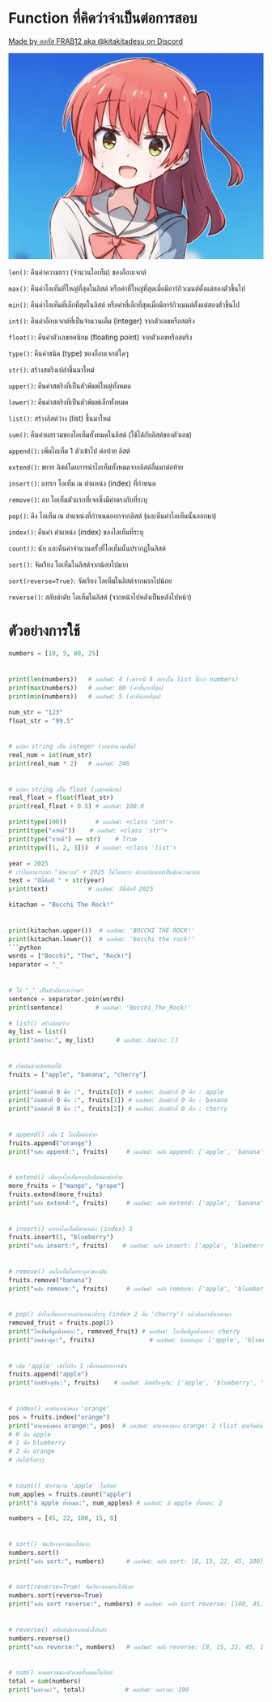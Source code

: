 # Function ที่คิดว่าจำเป็นต่อการสอบ

[Made by ออกัส FRAB12 aka @kitakitadesu on Discord](https://hi.bocchichan.moe/)

![Kita chan](kita.jpg)

`len()`: คืนค่าความยาว (จำนวนไอเท็ม) ของอ็อบเจกต์

`max()`: คืนค่าไอเท็มที่ใหญ่ที่สุดในลิสต์ หรือค่าที่ใหญ่ที่สุดเมื่อมีอาร์กิวเมนต์ตั้งแต่สองตัวขึ้นไป

`min()`: คืนค่าไอเท็มที่เล็กที่สุดในลิสต์ หรือค่าที่เล็กที่สุดเมื่อมีอาร์กิวเมนต์ตั้งแต่สองตัวขึ้นไป

`int()`: คืนค่าอ็อบเจกต์ที่เป็นจำนวนเต็ม (integer) จากตัวเลขหรือสตริง

`float()`: คืนค่าตัวเลขทศนิยม (floating point) จากตัวเลขหรือสตริง

`type()`: คืนค่าชนิด (type) ของอ็อบเจกต์ใดๆ

`str()`: สร้างสตริงเปล่าขึ้นมาใหม่

`upper()`: คืนค่าสตริงที่เป็นตัวพิมพ์ใหญ่ทั้งหมด

`lower()`: คืนค่าสตริงที่เป็นตัวพิมพ์เล็กทั้งหมด

`list()`: สร้างลิสต์ว่าง (list) ขึ้นมาใหม่

`sum()`: คืนค่าผลรวมของไอเท็มทั้งหมดในลิสต์ (ใช้ได้กับลิสต์ของตัวเลข)

`append()`: เพิ่มไอเท็ม 1 ตัวเข้าไป ต่อท้าย ลิสต์

`extend()`: ขยาย ลิสต์โดยการนำไอเท็มทั้งหมดจากลิสต์อื่นมาต่อท้าย

`insert()`: แทรก ไอเท็ม ณ ตำแหน่ง (index) ที่กำหนด

`remove()`: ลบ ไอเท็มตัวแรกที่เจอซึ่งมีค่าตรงกับที่ระบุ

`pop()`: ดึง ไอเท็ม ณ ตำแหน่งที่กำหนดออกจากลิสต์ (และคืนค่าไอเท็มนั้นออกมา)

`index()`: คืนค่า ตำแหน่ง (index) ของไอเท็มที่ระบุ

`count()`: นับ และคืนค่าจำนวนครั้งที่ไอเท็มนั้นปรากฏในลิสต์

`sort()`: จัดเรียง ไอเท็มในลิสต์จากน้อยไปมาก

`sort(reverse=True)`: จัดเรียง ไอเท็มในลิสต์จากมากไปน้อย

`reverse()`: สลับลำดับ ไอเท็มในลิสต์ (จากหน้าไปหลังเป็นหลังไปหน้า)


# ตัวอย่างการใช้

```python
numbers = [10, 5, 80, 25]


print(len(numbers))   # ผลลัพธ์: 4 (เพราะมี 4 อย่างใน list ชื่อว่า numbers)
print(max(numbers))   # ผลลัพธ์: 80 (ค่าที่มากที่สุด)
print(min(numbers))   # ผลลัพธ์: 5 (ค่าที่น้อยที่สุด)
```

```python
num_str = "123"
float_str = "99.5"


# แปลง string เป็น integer (เลขจำนวนเต็ม)
real_num = int(num_str)
print(real_num * 2)   # ผลลัพธ์: 246


# แปลง string เป็น float (เลขทศนิยม)
real_float = float(float_str)
print(real_float + 0.5) # ผลลัพธ์: 100.0
```

```python
print(type(100))        # ผลลัพธ์: <class 'int'>
print(type("สวัสดี"))    # ผลลัพธ์: <class 'str'>
print(type("สวัสดี") == str)    # True
print(type([1, 2, 3]))  # ผลลัพธ์: <class 'list'>
```

```python
year = 2025
# เราไม่สามารถนำ "ข้อความ" + 2025 ได้โดยตรง ต้องแปลงเลขเป็นข้อความก่อน
text = "ปีนี้คือปี " + str(year)
print(text)           # ผลลัพธ์: ปีนี้คือปี 2025
```

```python
kitachan = "Bocchi The Rock!"


print(kitachan.upper())  # ผลลัพธ์: 'BOCCHI THE ROCK!'
print(kitachan.lower())  # ผลลัพธ์: 'bocchi the rock!'
```python
words = ["Bocchi", "The", "Rock!"]
separator = "_"


# ใช้ "_" เป็นตัวคั่นระหว่างคำ
sentence = separator.join(words)
print(sentence)         # ผลลัพธ์: 'Bocchi_The_Rock!'
```

```python
# list() สร้างลิสต์ว่าง
my_list = list()
print("ลิสต์ว่าง:", my_list)      # ผลลัพธ์: ลิสต์ว่าง: []


# เริ่มต้นด้วยลิสต์ผลไม้
fruits = ["apple", "banana", "cherry"]

print("ลิสต์ตัวที่ 0 คือ :", fruits[0]) # ผลลัพธ์: ลิสต์ตัวที่ 0 คือ : apple
print("ลิสต์ตัวที่ 0 คือ :", fruits[1]) # ผลลัพธ์: ลิสต์ตัวที่ 0 คือ : banana
print("ลิสต์ตัวที่ 0 คือ :", fruits[2]) # ผลลัพธ์: ลิสต์ตัวที่ 0 คือ : cherry


# append() เพิ่ม 1 ไอเท็มต่อท้าย
fruits.append("orange")
print("หลัง append:", fruits)     # ผลลัพธ์: หลัง append: ['apple', 'banana', 'cherry', 'orange']


# extend() เพิ่มทุกไอเท็มจากอีกลิสต์มาต่อท้าย
more_fruits = ["mango", "grape"]
fruits.extend(more_fruits)
print("หลัง extend:", fruits)     # ผลลัพธ์: หลัง extend: ['apple', 'banana', 'cherry', 'orange', 'mango', 'grape']


# insert() แทรกไอเท็มที่ตำแหน่ง (index) 1
fruits.insert(1, "blueberry")
print("หลัง insert:", fruits)    # ผลลัพธ์: หลัง insert: ['apple', 'blueberry', 'banana', 'cherry', 'orange', 'mango', 'grape']


# remove() ลบไอเท็มโดยระบุค่าของมัน
fruits.remove("banana")
print("หลัง remove:", fruits)     # ผลลัพธ์: หลัง remove: ['apple', 'blueberry', 'cherry', 'orange', 'mango', 'grape']


# pop() ดึงไอเท็มออกจากตำแหน่งที่ระบุ (index 2 คือ 'cherry') แล้วคืนค่านั้นออกมา
removed_fruit = fruits.pop(2)
print("ไอเท็มที่ถูกดึงออก:", removed_fruit) # ผลลัพธ์: ไอเท็มที่ถูกดึงออก: cherry
print("ลิสต์ล่าสุด:", fruits)               # ผลลัพธ์: ลิสต์ล่าสุด: ['apple', 'blueberry', 'orange', 'mango', 'grape']


# เพิ่ม 'apple' เข้าไปอีก 1 เพื่อทดสอบการนับ
fruits.append("apple")
print("ลิสต์ปัจจุบัน:", fruits)    # ผลลัพธ์: ลิสต์ปัจจุบัน: ['apple', 'blueberry', 'orange', 'mango', 'grape', 'apple']


# index() หาตำแหน่งของ 'orange'
pos = fruits.index("orange")
print("ตำแหน่งของ orange:", pos)  # ผลลัพธ์: ตำแหน่งของ orange: 2 (list นับเริ่มต้นจาก 0)
# 0 คือ apple
# 1 คือ blueberry
# 2 คือ orange
# ถัดไปเรื่อยๆๆ


# count() นับจำนวน 'apple' ในลิสต์
num_apples = fruits.count("apple")
print("มี apple ทั้งหมด:", num_apples) # ผลลัพธ์: มี apple ทั้งหมด: 2
```

```python
numbers = [45, 22, 100, 15, 8]


# sort() จัดเรียงจากน้อยไปมาก
numbers.sort()
print("หลัง sort:", numbers)      # ผลลัพธ์: หลัง sort: [8, 15, 22, 45, 100]


# sort(reverse=True) จัดเรียงจากมากไปน้อย
numbers.sort(reverse=True)
print("หลัง sort reverse:", numbers) # ผลลัพธ์: หลัง sort reverse: [100, 45, 22, 15, 8]


# reverse() สลับลำดับจากหน้าไปหลัง
numbers.reverse()
print("หลัง reverse:", numbers)   # ผลลัพธ์: หลัง reverse: [8, 15, 22, 45, 100]


# sum() หาผลรวมของตัวเลขทั้งหมดในลิสต์
total = sum(numbers)
print("ผลรวม:", total)           # ผลลัพธ์: ผลรวม: 190
```
